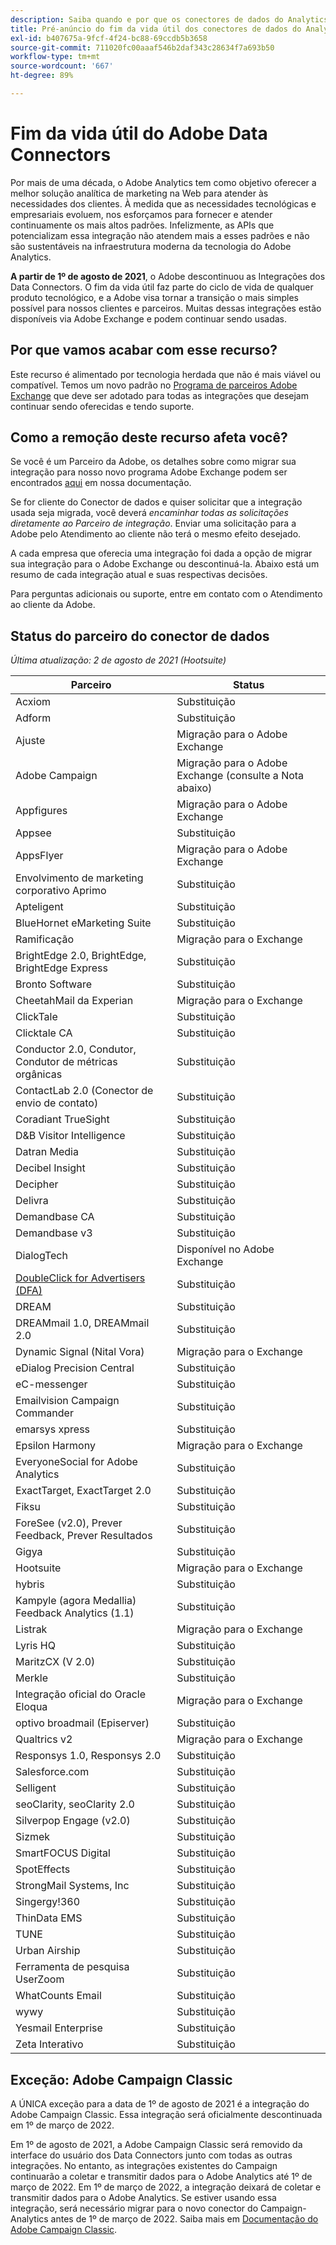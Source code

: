 ```yaml
---
description: Saiba quando e por que os conectores de dados do Analytics serão encerrados.
title: Pré-anúncio do fim da vida útil dos conectores de dados do Analytics
exl-id: b407675a-9fcf-4f24-bc88-69ccdb5b3658
source-git-commit: 711020fc00aaaf546b2daf343c28634f7a693b50
workflow-type: tm+mt
source-wordcount: '667'
ht-degree: 89%

---
```


# Fim da vida útil do Adobe Data Connectors

Por mais de uma década, o Adobe Analytics tem como objetivo oferecer a melhor solução analítica de marketing na Web para atender às necessidades dos clientes. À medida que as necessidades tecnológicas e empresariais evoluem, nos esforçamos para fornecer e atender continuamente os mais altos padrões.  Infelizmente, as APIs que potencializam essa integração não atendem mais a esses padrões e não são sustentáveis na infraestrutura moderna da tecnologia do Adobe Analytics.

**A partir de 1º de agosto de 2021**, o Adobe descontinuou as Integrações dos Data Connectors. O fim da vida útil faz parte do ciclo de vida de qualquer produto tecnológico, e a Adobe visa tornar a transição o mais simples possível para nossos clientes e parceiros. Muitas dessas integrações estão disponíveis via Adobe Exchange e podem continuar sendo usadas.

## Por que vamos acabar com esse recurso?

Este recurso é alimentado por tecnologia herdada que não é mais viável ou compatível. Temos um novo padrão no [Programa de parceiros Adobe Exchange](https://partners.adobe.com/exchangeprogram/experiencecloud) que deve ser adotado para todas as integrações que desejam continuar sendo oferecidas e tendo suporte.

## Como a remoção deste recurso afeta você?

Se você é um Parceiro da Adobe, os detalhes sobre como migrar sua integração para nosso novo programa Adobe Exchange podem ser encontrados [aqui](https://adobeexchangeec.zendesk.com/hc/en-us/articles/360003867071-Adobe-Analytics-Integration-Tools) em nossa documentação.

Se for cliente do Conector de dados e quiser solicitar que a integração usada seja migrada, você deverá *encaminhar todas as solicitações diretamente ao Parceiro de integração*. Enviar uma solicitação para a Adobe pelo Atendimento ao cliente não terá o mesmo efeito desejado.

A cada empresa que oferecia uma integração foi dada a opção de migrar sua integração para o Adobe Exchange ou descontinuá-la. Abaixo está um resumo de cada integração atual e suas respectivas decisões.

Para perguntas adicionais ou suporte, entre em contato com o Atendimento ao cliente da Adobe.

## Status do parceiro do conector de dados

*Última atualização: 2 de agosto de 2021 (Hootsuite)*

| Parceiro | Status |
| --- | --- |
| Acxiom | Substituição |
| Adform | Substituição |
| Ajuste | Migração para o Adobe Exchange |
| Adobe Campaign | Migração para o Adobe Exchange (consulte a Nota abaixo) |
| Appfigures | Migração para o Adobe Exchange |
| Appsee | Substituição |
| AppsFlyer | Migração para o Adobe Exchange |
| Envolvimento de marketing corporativo Aprimo | Substituição |
| Apteligent | Substituição |
| BlueHornet eMarketing Suite | Substituição |
| Ramificação | Migração para o Exchange |
| BrightEdge 2.0, BrightEdge, BrightEdge Express | Substituição |
| Bronto Software | Substituição |
| CheetahMail da Experian | Migração para o Exchange |
| ClickTale | Substituição |
| Clicktale CA | Substituição |
| Conductor 2.0, Condutor, Condutor de métricas orgânicas | Substituição |
| ContactLab 2.0 (Conector de envio de contato) | Substituição |
| Coradiant TrueSight | Substituição |
| D&amp;B Visitor Intelligence | Substituição |
| Datran Media | Substituição |
| Decibel Insight | Substituição |
| Decipher | Substituição |
| Delivra | Substituição |
| Demandbase CA | Substituição |
| Demandbase v3 | Substituição |
| DialogTech | Disponível no Adobe Exchange |
| [DoubleClick for Advertisers (DFA)](/help/import/data-connectors/dfa-data-connector-analytics/dfa-eol.md) | Substituição |
| DREAM | Substituição |
| DREAMmail 1.0, DREAMmail 2.0 | Substituição |
| Dynamic Signal (Nital Vora) | Migração para o Exchange |
| eDialog Precision Central | Substituição |
| eC-messenger | Substituição |
| Emailvision Campaign Commander | Substituição |
| emarsys xpress | Substituição |
| Epsilon Harmony | Migração para o Exchange |
| EveryoneSocial for Adobe Analytics | Substituição |
| ExactTarget, ExactTarget 2.0 | Substituição |
| Fiksu | Substituição |
| ForeSee (v2.0), Prever Feedback, Prever Resultados | Substituição |
| Gigya | Substituição |
| Hootsuite | Migração para o Exchange |
| hybris | Substituição |
| Kampyle (agora Medallia) Feedback Analytics (1.1) | Substituição |
| Listrak | Migração para o Exchange |
| Lyris HQ | Substituição |
| MaritzCX (V 2.0) | Substituição |
| Merkle | Substituição |
| Integração oficial do Oracle Eloqua | Migração para o Exchange |
| optivo broadmail (Episerver) | Substituição |
| Qualtrics v2 | Migração para o Exchange |
| Responsys 1.0, Responsys 2.0 | Substituição |
| Salesforce.com | Substituição |
| Selligent | Substituição |
| seoClarity, seoClarity 2.0 | Substituição |
| Silverpop Engage (v2.0) | Substituição |
| Sizmek | Substituição |
| SmartFOCUS Digital | Substituição |
| SpotEffects | Substituição |
| StrongMail Systems, Inc | Substituição |
| Singergy!360 | Substituição |
| ThinData EMS | Substituição |
| TUNE | Substituição |
| Urban Airship | Substituição |
| Ferramenta de pesquisa UserZoom | Substituição |
| WhatCounts Email | Substituição |
| wywy | Substituição |
| Yesmail Enterprise | Substituição |
| Zeta Interativo | Substituição |

## Exceção: Adobe Campaign Classic

A ÚNICA exceção para a data de 1º de agosto de 2021 é a integração do Adobe Campaign Classic. Essa integração será oficialmente descontinuada em 1º de março de 2022.

Em 1º de agosto de 2021, a Adobe Campaign Classic será removido da interface do usuário dos Data Connectors junto com todas as outras integrações. No entanto, as integrações existentes do Campaign continuarão a coletar e transmitir dados para o Adobe Analytics até 1º de março de 2022. Em 1º de março de 2022, a integração deixará de coletar e transmitir dados para o Adobe Analytics. Se estiver usando essa integração, será necessário migrar para o novo conector do Campaign-Analytics antes de 1º de março de 2022. Saiba mais em [Documentação do Adobe Campaign Classic](https://experienceleague.adobe.com/docs/campaign-classic/using/release-notes/aa-connector-migration.html).
